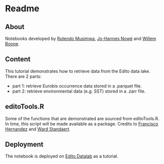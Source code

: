 # Readme

## About
Notebooks developed by [Rutendo Musimwa](https://orcid.org/0009-0004-2354-4905), [Jo-Hannes Nowé](https://orcid.org/0009-0000-1555-5867) and [Willem Boone](https://orcid.org/0009-0008-0916-6847).

## Content

This tutorial demonstrates how to retrieve data from the Edito data lake. There are 2 parts:
- part 1: retrieve Eurobis occurrence data stored in a .parquet file.
- part 2: retrieve environmental data (e.g. SST) stored in a .zarr file. 

## editoTools.R
Some of the functions that are demonstrated are sourced from editoTools.R. In time, this script will be made available as a package. Credits to  [Francisco Hernandez](https://orcid.org/0000-0001-8029-5563) and [Ward Standaert](https://orcid.org/0000-0001-7058-0125).

## Deployment
The notebook is deployed on [Edito Datalab](https://datalab.dive.edito.eu/) as a tutorial. 
